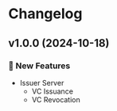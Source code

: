 # Changelog

## v1.0.0 (2024-10-18)

### 🚀 New Features
- Issuer Server
    - VC Issuance
    - VC Revocation
